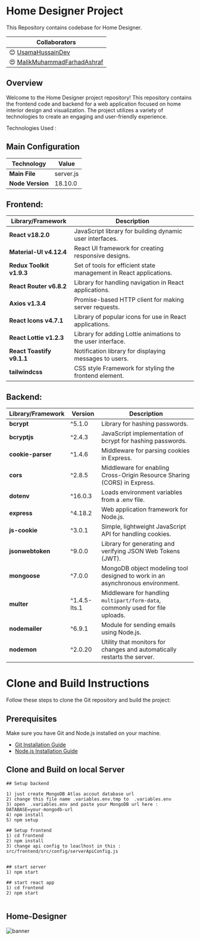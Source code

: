 # Home Designer Project
This Repository  contains codebase for Home Designer.

| **Collaborators**                                     |
|-------------------------------------------------------|
| 😊 [UsamaHussainDev](https://github.com/UsamaHussainDev) |
| 😍 [MalikMuhammadFarhadAshraf](https://github.com/MALIKMUHAMMADFAHRADASHRAF) |


## Overview

 Welcome to the Home Designer project repository! This repository contains the frontend code and backend for a web application focused on home interior design and visualization. The project utilizes a variety of technologies to create an engaging and user-friendly experience.

Technologies Used :
## Main Configuration

| Technology        | Value     |
| ----------------- | --------- |
| **Main File**     | server.js |
| **Node Version**  | 18.10.0   |

## Frontend:

| Library/Framework                | Description                                                                                                  |
| ---------------------------------- | ------------------------------------------------------------------------------------------------------------ |
| **React v18.2.0**                  | JavaScript library for building dynamic user interfaces.                                                      |
| **Material-UI v4.12.4**            | React UI framework for creating responsive designs.                                                          |
| **Redux Toolkit v1.9.3**           | Set of tools for efficient state management in React applications.                                           |
| **React Router v6.8.2**            | Library for handling navigation in React applications.                                                       |
| **Axios v1.3.4**                   | Promise-based HTTP client for making server requests.                                                        |                                   |
| **React Icons v4.7.1**             | Library of popular icons for use in React applications.                                                      |
| **React Lottie v1.2.3**            | Library for adding Lottie animations to the user interface.                                                 |
| **React Toastify v9.1.1**          | Notification library for displaying messages to users.                                                       |
| **tailwindcss**                    | CSS style Framework for styling the frontend element.                                    |


## Backend:

| Library/Framework  | Version        | Description                                      |
| ------------------ | -------------- | ------------------------------------------------ |
| **bcrypt**         | ^5.1.0         | Library for hashing passwords.                   |
| **bcryptjs**       | ^2.4.3         | JavaScript implementation of bcrypt for hashing passwords. |
| **cookie-parser**  | ^1.4.6         | Middleware for parsing cookies in Express.      |
| **cors**           | ^2.8.5         | Middleware for enabling Cross-Origin Resource Sharing (CORS) in Express. |
| **dotenv**         | ^16.0.3        | Loads environment variables from a .env file.    |
| **express**        | ^4.18.2        | Web application framework for Node.js.           |
| **js-cookie**      | ^3.0.1         | Simple, lightweight JavaScript API for handling cookies. |
| **jsonwebtoken**   | ^9.0.0          | Library for generating and verifying JSON Web Tokens (JWT). |
| **mongoose**       | ^7.0.0         | MongoDB object modeling tool designed to work in an asynchronous environment. |
| **multer**         | ^1.4.5-lts.1   | Middleware for handling `multipart/form-data`, commonly used for file uploads. |
| **nodemailer**     | ^6.9.1         | Module for sending emails using Node.js.         |
| **nodemon**        | ^2.0.20        | Utility that monitors for changes and automatically restarts the server. |



# Clone and Build Instructions

Follow these steps to clone the Git repository and build the project:

## Prerequisites

Make sure you have Git and Node.js installed on your machine.

- [Git Installation Guide](https://git-scm.com/book/en/v2/Getting-Started-Installing-Git)
- [Node.js Installation Guide](https://nodejs.org/en/download/)

## Clone and Build on local Server

```
## Setup backend

1) just create MongoDB Atlas accout database url 
2) change this file name .variables.env.tmp to  .variables.env
3) open  .variables.env and paste your MongoDB url here :  DATABASE=your-mongodb-url
4) npm install
5) npm setup

## Setup frontend
1) cd frontend 
2) npm install
3) change api config to loaclhost in this : src/frontend/src/config/serverApiConfig.js
 

## start server
1) npm start

## start react app
1) cd frontend
2) npm start


```

## Home-Designer

![banner](https://github.com/usamahussaindev/HomeDesigner-Project/assets/118635657/114b1536-3042-46e6-94e0-16c3e54c729a)




